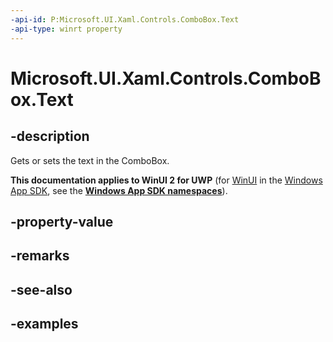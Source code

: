 ```yaml
---
-api-id: P:Microsoft.UI.Xaml.Controls.ComboBox.Text
-api-type: winrt property
---
```


<!-- Property syntax.
public string Text { get;  set; }
-->

# Microsoft.UI.Xaml.Controls.ComboBox.Text

## -description
Gets or sets the text in the ComboBox. 

**This documentation applies to WinUI 2 for UWP** (for [WinUI](/windows/apps/winui/winui3/) in the [Windows App SDK](/windows/apps/windows-app-sdk/), see the **[Windows App SDK namespaces](/windows/windows-app-sdk/api/winrt/)**).

## -property-value

## -remarks

## -see-also

## -examples

